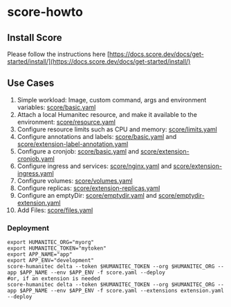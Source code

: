 # score-howto

## Install Score
Please follow the instructions here [https://docs.score.dev/docs/get-started/install/](https://docs.score.dev/docs/get-started/install/)

## Use Cases
1. Simple workload: Image, custom command, args and environment variables: [score/basic.yaml](score/basic.yaml)
1. Attach a local Humanitec resource, and make it available to the environment: [score/resource.yaml](score/resource.yaml)
1. Configure resource limits such as CPU and memory: [score/limits.yaml](score/limits.yaml)
1. Configure annotations and labels: [score/basic.yaml](score/basic.yaml) and [score/extension-label-annotation.yaml](score/extension-label-annotation.yaml)
1. Configure a cronjob: [score/basic.yaml](score/basic.yaml) and [score/extension-cronjob.yaml](score/extension-cronjob.yaml)
1. Configure ingress and services: [score/nginx.yaml](score/nginx.yaml) and [score/extension-ingress.yaml](score/extension-ingress.yaml)
1. Configure volumes: [score/volumes.yaml](score/volumes.yaml)
1. Configure replicas: [score/extension-replicas.yaml](score/extension-replicas.yaml)
1. Configure an emptyDir: [score/emptydir.yaml](score/emptydir.yaml) and [score/emptydir-extension.yaml](score/emptydir-extension.yaml)
2. Add Files: [score/files.yaml](score/files.yaml)

### Deployment
```
export HUMANITEC_ORG="myorg"
export HUMANITEC_TOKEN="mytoken"
export APP_NAME="app"
export APP_ENV="development"
score-humanitec delta --token $HUMANITEC_TOKEN --org $HUMANITEC_ORG --app $APP_NAME --env $APP_ENV -f score.yaml --deploy
#or, if an extension is needed
score-humanitec delta --token $HUMANITEC_TOKEN --org $HUMANITEC_ORG --app $APP_NAME --env $APP_ENV -f score.yaml --extensions extension.yaml --deploy
```

